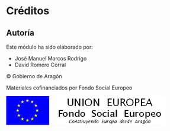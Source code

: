 
# Créditos

## Autoría

Este módulo ha sido elaborado por:

- José Manuel Marcos Rodrigo
- David Romero Corral



&copy; Gobierno de Aragón

Materiales cofinanciados por Fondo Social Europeo

![](img/FSE_grande_fondo_blanco.jpg)

